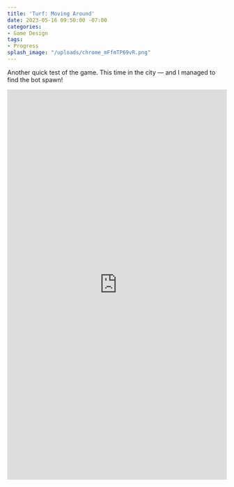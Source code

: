 ```yaml
---
title: 'Turf: Moving Around'
date: 2023-05-16 09:50:00 -07:00
categories:
- Game Design
tags:
- Progress
splash_image: "/uploads/chrome_mFfmTP69vR.png"
---
```

Another quick test of the game. This time in the city — and I managed to find the bot spawn!

<div style="padding:177.87% 0 0 0;position:relative;"><iframe src="https://player.vimeo.com/video/798935707?badge=0&amp;autopause=0&amp;quality_selector=1&amp;player_id=0&amp;app_id=58479" frameborder="0" allow="autoplay; fullscreen; picture-in-picture" style="position:absolute;top:0;left:0;width:100%;height:100%;" title="Turf moving around"></iframe></div><script src="https://player.vimeo.com/api/player.js"></script>